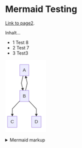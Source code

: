 # Mermaid Testing

[Link to page2](./page2.md).

Inhalt...
* 1 Test 8
* 2 Test 7
* 3 Test3

<!-- generated by mermaid compile action - START -->
![~mermaid diagram 1~](/./docs/assets/images/docs_index-md-1.png)
<details>
  <summary>Mermaid markup</summary>

```mermaid
graph TD;
    A-->B;
    B-->C;
    B-->A;
    B-->D;
```

</details>
<!-- generated by mermaid compile action - END -->
